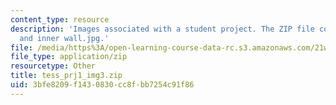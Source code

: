 ```yaml
---
content_type: resource
description: 'Images associated with a student project. The ZIP file contains: windows.jpg,
  and inner wall.jpg.'
file: /media/https%3A/open-learning-course-data-rc.s3.amazonaws.com/21w-765j-interactive-and-non-linear-narrative-theory-and-practice-spring-2004/3bfe8209f1430830cc8fbb7254c91f86_tess_prj1_img3.zip
file_type: application/zip
resourcetype: Other
title: tess_prj1_img3.zip
uid: 3bfe8209-f143-0830-cc8f-bb7254c91f86
---
```

